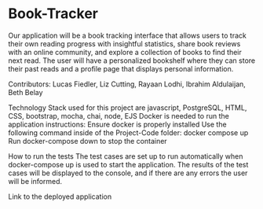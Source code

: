 # Book-Tracker
 Our application will be a book tracking interface that allows users to track their own reading progress with insightful statistics, share book reviews with an online community, and explore a collection of books to find their next read. The user will have a personalized bookshelf where they can store their past reads and a profile page that displays personal information. 

Contributors: Lucas Fiedler, Liz Cutting, Rayaan Lodhi, Ibrahim Aldulaijan, Beth Belay

Technology Stack used for this project are javascript, PostgreSQL, HTML, CSS, bootstrap, mocha, chai, node, EJS 
Docker is needed to run the application
instructions:
    Ensure docker is properly installed 
    Use the following command inside of the Project-Code folder: docker compose up 
    Run docker-compose down to stop the container

How to run the tests
The test cases are set up to run automatically when docker-compose up is used to start the application. The results of the test cases will be displayed to the console, and if there are any errors the user will be informed. 

Link to the deployed application